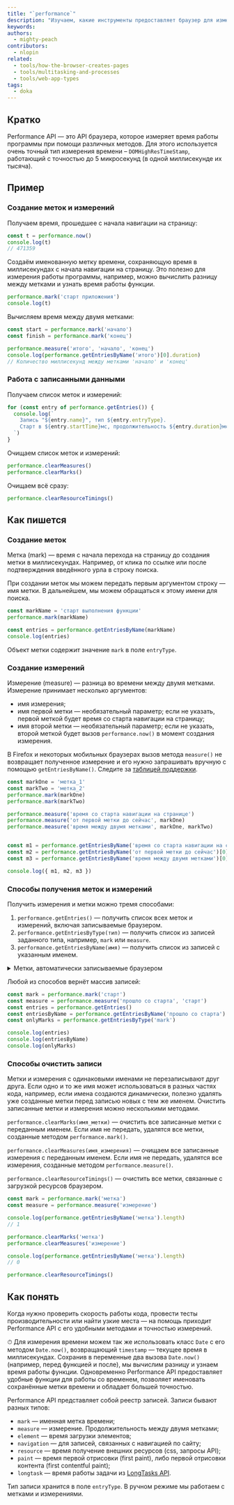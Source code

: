 ```yaml
---
title: "`performance`"
description: "Изучаем, какие инструменты предоставляет браузер для измерения времени работы программ и функций."
keywords:
authors:
  - mighty-peach
contributors:
  - nlopin
related:
  - tools/how-the-browser-creates-pages
  - tools/multitasking-and-processes
  - tools/web-app-types
tags:
  - doka
---
```


## Кратко

Performance API — это API браузера, которое измеряет время работы программы при помощи различных методов. Для этого используется очень точный тип измерения времени – `DOMHighResTimeStamp`, работающий с точностью до 5 микросекунд (в одной миллисекунде их тысяча).

## Пример

### Создание меток и измерений

Получаем время, прошедшее с начала навигации на страницу:

```js
const t = performance.now()
console.log(t)
// 471359
```

Создаём именованную метку времени, сохраняющую время в миллисекундах с начала навигации на страницу. Это полезно для измерения работы программы, например, можно вычислить разницу между метками и узнать время работы функции.

```js
performance.mark('старт приложения')
console.log(t)
```

Вычисляем время между двумя метками:

```js
const start = performance.mark('начало')
const finish = performance.mark('конец')

performance.measure('итого', 'начало', 'конец')
console.log(performance.getEntriesByName('итого')[0].duration)
// Количество миллисекунд между метками 'начало' и 'конец'
```

### Работа с записанными данными

Получаем список меток и измерений:

```js
for (const entry of performance.getEntries()) {
  console.log(`
    Запись "${entry.name}", тип ${entry.entryType}.
    Старт в ${entry.startTime}мс, продолжительность ${entry.duration}мс
  `)
}
```

Очищаем список меток и измерений:

```js
performance.clearMeasures()
performance.clearMarks()
```

Очищаем всё сразу:

```js
performance.clearResourceTimings()
```

## Как пишется

### Создание меток

Метка (mark) — время с начала перехода на страницу до создания метки в миллисекундах. Например, от клика по ссылке или после подтверждения введённого урла в строку поиска.

При создании меток мы можем передать первым аргументом строку — имя метки. В дальнейшем, мы можем обращаться к этому имени для поиска.

```js
const markName = 'старт выполнения функции'
performance.mark(markName)

const entries = performance.getEntriesByName(markName)
console.log(entries)
```

Объект метки содержит значение `mark` в поле `entryType`.

### Создание измерений

Измерение (measure) — разница во времени между двумя метками. Измерение принимает несколько аргументов:

- имя измерения;
- имя первой метки — необязательный параметр; если не указать, первой меткой будет время со старта навигации на страницу;
- имя второй метки — необязательный параметр; если не указать, второй меткой будет вызов `performance.now()` в момент создания измерения.

В Firefox и некоторых мобильных браузерах вызов метода `measure()` не возвращает полученное измерение и его нужно запрашивать вручную с помощью `getEntriesByName()`. Следите за [таблицей поддержки](https://caniuse.com/mdn-api_performance_measure_returns_undefined).

```js
const markOne = 'метка_1'
const markTwo = 'метка_2'
performance.mark(markOne)
performance.mark(markTwo)

performance.measure('время со старта навигации на странице')
performance.measure('от первой метки до сейчас', markOne)
performance.measure('время между двумя метками', markOne, markTwo)


const m1 = performance.getEntriesByName('время со старта навигации на странице')[0]
const m2 = performance.getEntriesByName('от первой метки до сейчас')[0]
const m3 = performance.getEntriesByName('время между двумя метками')[0]

console.log({ m1, m2, m3 })
```

### Способы получения меток и измерений

Получить измерения и метки можно тремя способами:

1. `performance.getEntries()` — получить список всех меток и измерений, включая записываемые браузером.
1. `performance.getEntriesByType(тип)` — получить список из записей заданного типа, например, `mark` или `measure`.
1. `performance.getEntriesByName(имя)` — получить список из записей с указанным именем.

<details>
  <summary>Метки, автоматически записываемые браузером</summary>

Для улучшения анализа производительности страницы, браузер автоматически записывает некоторые метки:

- `navigation` — события навигации браузера `domComplete`, `loadEventStart`, `loadEventEnd`, `redirectCount`, `domContentLoadedEventStart`, `domContentLoadedEventEnd`, `domInteractive`, `requestStart`, `responseStart`, `unloadEventEnd`, `unloadEventStart`.
- `resource` — содержат информацию о загрузке ресурсов сайтом. Например, можно узнать про загрузку стилей или выполнение запросов к API.
- `paint` — информация о рендере страницы, например, время отрисовки первого контента (`first-paint`, `first-contentful-paint`).

</details>

Любой из способов вернёт массив записей:

```js
const mark = performance.mark('старт')
const measure = performance.measure('прошло со старта', 'старт')
const entries = performance.getEntries()
const entriesByName = performance.getEntriesByName('прошло со старта')
const onlyMarks = performance.getEntriesByType('mark')

console.log(entries)
console.log(entriesByName)
console.log(onlyMarks)
```

### Способы очистить записи

Метки и измерения с одинаковыми именами не перезаписывают друг друга. Если одно и то же имя может использоваться в разных частях кода, например, если имена создаются динамически, полезно удалять уже созданные метки перед записью новых с тем же именем. Очистить записанные метки и измерения можно несколькими методами.

`performance.clearMarks(имя_метки)` — очистить все записанные метки с переданным именем. Если имя не передать, удалятся все метки, созданные методом `performance.mark()`.

`performance.clearMeasures(имя_измерения)` — очищаем все записанные измерения с переданным именем. Если имя не передать, удалятся все измерения, созданные методом `performance.measure()`.

`performance.clearResourceTimings()` — очистить все метки, связанные с загрузкой ресурсов браузером.

```js
const mark = performance.mark('метка')
const measure = performance.measure('измерение')

console.log(performance.getEntriesByName('метка').length)
// 1

performance.clearMarks('метка')
performance.clearMeasures('измерение')

console.log(performance.getEntriesByName('метка').length)
// 0

performance.clearResourceTimings()
```

## Как понять

Когда нужно проверить скорость работы кода, провести тесты производительности или найти узкие места — на помощь приходит Performance API с его удобными методами и точностью измерений.

<aside>

⏱ Для измерения времени можем так же использовать класс `Date` с его методом `Date.now()`, возвращающий `timestamp` — текущее время в миллисекундах. Сохранив в переменные два вызова `Date.now()` (например, перед функцией и после), мы вычислим разницу и узнаем время работы функции. Одновременно Performance API предоставляет удобные функции для работы со временем, позволяет именовать сохранённые метки времени и обладает большей точностью.

</aside>

Performance API представляет собой реестр записей. Записи бывают разных типов:

- `mark` — именная метка времени;
- `measure` — измерение. Продолжительность между двумя метками;
- `element` — время загрузки элементов;
- `navigation` — для записей, связанных с навигацией по сайту;
- `resource` — время получение внешних ресурсов (css, запросы API);
- `paint` — время первой отрисовки (first paint), либо первой отрисовки контента (first contentful paint);
- `longtask` — время работы задачи из [LongTasks API](http://developer.mozilla.org/en-US/docs/Web/API/Long_Tasks_API).

Тип записи хранится в поле `entryType`. В ручном режиме мы работаем с метками и измерениями.
